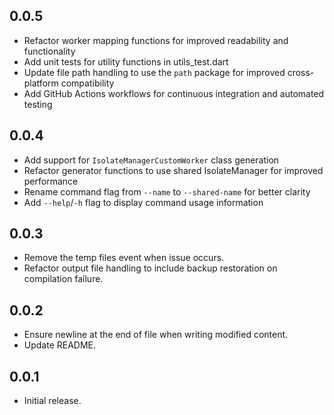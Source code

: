 ## 0.0.5

* Refactor worker mapping functions for improved readability and functionality
* Add unit tests for utility functions in utils_test.dart
* Update file path handling to use the `path` package for improved cross-platform compatibility
* Add GitHub Actions workflows for continuous integration and automated testing

## 0.0.4

* Add support for `IsolateManagerCustomWorker` class generation
* Refactor generator functions to use shared IsolateManager for improved performance
* Rename command flag from `--name` to `--shared-name` for better clarity
* Add `--help`/`-h` flag to display command usage information

## 0.0.3

* Remove the temp files event when issue occurs.
* Refactor output file handling to include backup restoration on compilation failure.

## 0.0.2

* Ensure newline at the end of file when writing modified content.
* Update README.

## 0.0.1

* Initial release.
